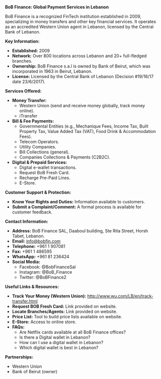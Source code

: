 **BoB Finance: Global Payment Services in Lebanon**

BoB Finance is a recognized FinTech institution established in 2009, specializing in money transfers and other key financial services. It operates as an accredited Western Union agent in Lebanon, licensed by the Central Bank of Lebanon.

**Key Information:**
*   **Established:** 2009
*   **Network:** Over 800 locations across Lebanon and 20+ full-fledged branches.
*   **Ownership:** BoB Finance s.a.l is owned by Bank of Beirut, which was incorporated in 1963 in Beirut, Lebanon.
*   **License:** Licensed by the Central Bank of Lebanon (Decision #19/16/17 date 23/6/2017).

**Services Offered:**

*   **Money Transfer:**
    *   Western Union (send and receive money globally, track money online).
    *   iTransfer
*   **Bill & Fee Payments:**
    *   Governmental Entities (e.g., Mechanique Fees, Income Tax, Built Property Tax, Value Added Tax (VAT), Food Drink & Accommodation Fees).
    *   Telecom Operators.
    *   Utility Companies.
    *   Bill Collections (general).
    *   Companies Collections & Payments (C2B2C).
*   **Digital & Prepaid Services:**
    *   Digital e-wallet transactions.
    *   Request BoB Fresh Card.
    *   Recharge Pre-Paid Lines.
    *   E-Store.

**Customer Support & Protection:**

*   **Know Your Rights and Duties:** Information available to customers.
*   **Submit a Complaint/Comment:** A formal process is available for customer feedback.

**Contact Information:**

*   **Address:** BoB Finance SAL, Daaboul building, Ste Rita Street, Horsh Tabet, Lebanon.
*   **Email:** info@bobfin.com
*   **Telephone:** +961 1 907081
*   **Fax:** +961 1 486595
*   **WhatsApp:** +961 81 236424
*   **Social Media:**
    *   Facebook: @BobFinanceSal
    *   Instagram: @BoB_Finance
    *   Twitter: @BoBFinance2

**Useful Links & Resources:**

*   **Track Your Money (Western Union):** http://www.wu.com/LB/en/track-transfer.html
*   **Request BOB Fresh Card:** Link provided on website.
*   **Locate Branches/Agents:** Link provided on website.
*   **Price List:** Tool to build price lists available on website.
*   **E-Store:** Access to online store.
*   **FAQs:**
    *   Are Netflix cards available at all BoB Finance offices?
    *   Is there a Digital wallet in Lebanon?
    *   How can I use a digital wallet in Lebanon?
    *   Which digital wallet is best in Lebanon?

**Partnerships:**

*   Western Union
*   Bank of Beirut (owner)